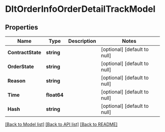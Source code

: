 # DltOrderInfoOrderDetailTrackModel

## Properties
Name | Type | Description | Notes
------------ | ------------- | ------------- | -------------
**ContractState** | **string** |  | [optional] [default to null]
**OrderState** | **string** |  | [optional] [default to null]
**Reason** | **string** |  | [optional] [default to null]
**Time** | **float64** |  | [optional] [default to null]
**Hash** | **string** |  | [optional] [default to null]

[[Back to Model list]](../README.md#documentation-for-models) [[Back to API list]](../README.md#documentation-for-api-endpoints) [[Back to README]](../README.md)

